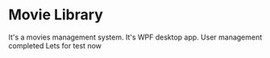 # Movie Library
It's a movies management system. It's WPF desktop app.
User management completed
Lets for test now
